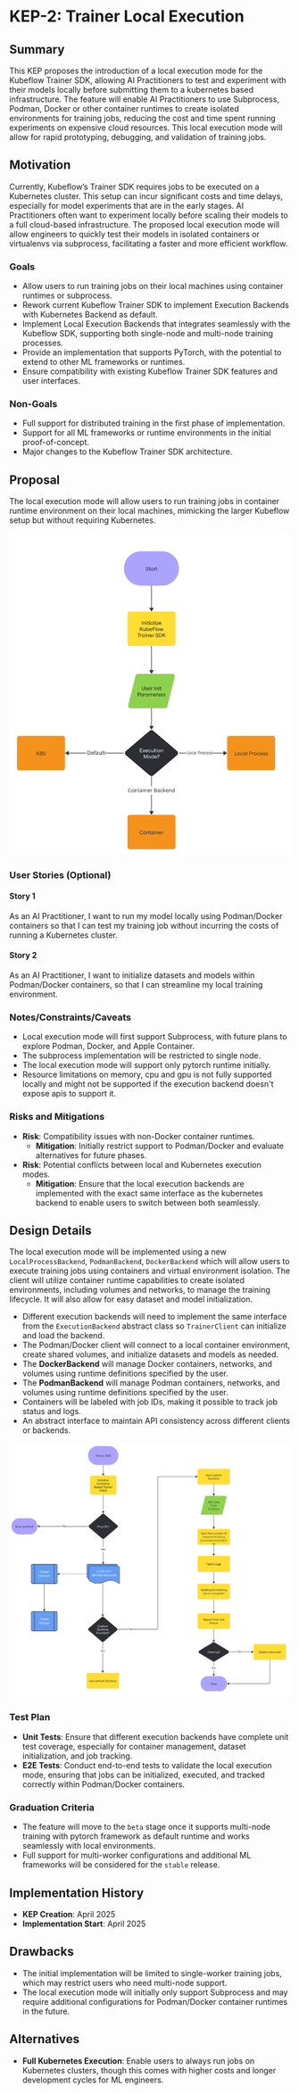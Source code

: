 # KEP-2: Trainer Local Execution

## Summary

This KEP proposes the introduction of a local execution mode for the Kubeflow Trainer SDK, allowing AI Practitioners to test and experiment with their models locally before submitting them to a kubernetes based infrastructure.
The feature will enable AI Practitioners to use Subprocess, Podman, Docker or other container runtimes to create isolated environments for training jobs, reducing the cost and time spent running experiments on expensive cloud resources.
This local execution mode will allow for rapid prototyping, debugging, and validation of training jobs.

## Motivation

Currently, Kubeflow’s Trainer SDK requires jobs to be executed on a Kubernetes cluster.
This setup can incur significant costs and time delays, especially for model experiments that are in the early stages.
AI Practitioners often want to experiment locally before scaling their models to a full cloud-based infrastructure.
The proposed local execution mode will allow engineers to quickly test their models in isolated containers or virtualenvs via subprocess, facilitating a faster and more efficient workflow.

### Goals
- Allow users to run training jobs on their local machines using container runtimes or subprocess.
- Rework current Kubeflow Trainer SDK to implement Execution Backends with Kubernetes Backend as default.
- Implement Local Execution Backends that integrates seamlessly with the Kubeflow SDK, supporting both single-node and multi-node training processes.
- Provide an implementation that supports PyTorch, with the potential to extend to other ML frameworks or runtimes.
- Ensure compatibility with existing Kubeflow Trainer SDK features and user interfaces.

### Non-Goals
- Full support for distributed training in the first phase of implementation.
- Support for all ML frameworks or runtime environments in the initial proof-of-concept.
- Major changes to the Kubeflow Trainer SDK architecture.

## Proposal

The local execution mode will allow users to run training jobs in container runtime environment on their local machines, mimicking the larger Kubeflow setup but without requiring Kubernetes. 

![Architecture Diagram](high-level-arch.svg)

### User Stories (Optional)

#### Story 1
As an AI Practitioner, I want to run my model locally using Podman/Docker containers so that I can test my training job without incurring the costs of running a Kubernetes cluster.

#### Story 2
As an AI Practitioner, I want to initialize datasets and models within Podman/Docker containers, so that I can streamline my local training environment.

### Notes/Constraints/Caveats
- Local execution mode will first support Subprocess, with future plans to explore Podman, Docker, and Apple Container.
- The subprocess implementation will be restricted to single node.
- The local execution mode will support only pytorch runtime initially.
- Resource limitations on memory, cpu and gpu is not fully supported locally and might not be supported if the execution backend doesn't expose apis to support it.

### Risks and Mitigations
- **Risk**: Compatibility issues with non-Docker container runtimes.
  - **Mitigation**: Initially restrict support to Podman/Docker and evaluate alternatives for future phases.
- **Risk**: Potential conflicts between local and Kubernetes execution modes.
  - **Mitigation**: Ensure that the local execution backends are implemented with the exact same interface as the kubernetes backend to enable users to switch between both seamlessly.

## Design Details

The local execution mode will be implemented using a new `LocalProcessBackend`, `PodmanBackend`, `DockerBackend` which will allow users to execute training jobs using containers and virtual environment isolation. The client will utilize container runtime capabilities to create isolated environments, including volumes and networks, to manage the training lifecycle. It will also allow for easy dataset and model initialization.

- Different execution backends will need to implement the same interface from the `ExecutionBackend` abstract class so `TrainerClient` can initialize and load the backend.
- The Podman/Docker client will connect to a local container environment, create shared volumes, and initialize datasets and models as needed.
- The **DockerBackend** will manage Docker containers, networks, and volumes using runtime definitions specified by the user.
- The **PodmanBackend** will manage Podman containers, networks, and volumes using runtime definitions specified by the user.
- Containers will be labeled with job IDs, making it possible to track job status and logs.
- An abstract interface to maintain API consistency across different clients or backends.

![Detailed Workflow](detailed-workflow.svg)

### Test Plan

- **Unit Tests**: Ensure that different execution backends have complete unit test coverage, especially for container management, dataset initialization, and job tracking.
- **E2E Tests**: Conduct end-to-end tests to validate the local execution mode, ensuring that jobs can be initialized, executed, and tracked correctly within Podman/Docker containers.

### Graduation Criteria
- The feature will move to the `beta` stage once it supports multi-node training with pytorch framework as default runtime and works seamlessly with local environments.
- Full support for multi-worker configurations and additional ML frameworks will be considered for the `stable` release.

## Implementation History
- **KEP Creation**: April 2025
- **Implementation Start**: April 2025
## Drawbacks

- The initial implementation will be limited to single-worker training jobs, which may restrict users who need multi-node support.
- The local execution mode will initially only support Subprocess and may require additional configurations for Podman/Docker container runtimes in the future.

## Alternatives
- **Full Kubernetes Execution**: Enable users to always run jobs on Kubernetes clusters, though this comes with higher costs and longer development cycles for ML engineers.

